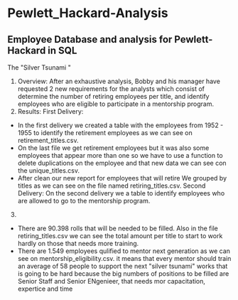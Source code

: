 # Pewlett_Hackard-Analysis
## Employee Database and analysis for Pewlett-Hackard in SQL
The "Silver Tsunami "
1. Overview: After an exhaustive analysis, Bobby and his manager have requested 2 new requirements for the analysts which consist of determine the number of retiring employees per title, and identify employees who are eligible to participate in a mentorship program.
2. Results: 
 First Delivery:
  - In the first delivery we created a table with the employees from 1952 - 1955 to identify the retirement employees as we can see on retirement_titles.csv.
  - On the last file we get retirement employees but it was also some employees that appear more than one so we have to use a function to delete duplications on the employee and that new data we can see con the unique_titles.csv.
  - After clean our new report for employees that will retire We grouped by titles as we can see on the file named retiring_titles.csv. 
 Second Delivery: On the second delivery we a table to identify employees who are allowed to go to the mentorship program. 
3.  
- There are 90.398 rolls that will be needed to be filled. Also in the file retiring_titles.csv we can see the total amount per title to start to work hardly on those that needs more training.
-  There are 1.549 employees qulified to mentor next generation as we can see on mentorship_eligibility.csv. it means that every mentor should train an average of 58 people to support the next "silver tsunami" works that is going to be hard because the big numbers of positions to be filled are Senior Staff and Senior ENgenieer, that needs mor capacitation, expertice and time
